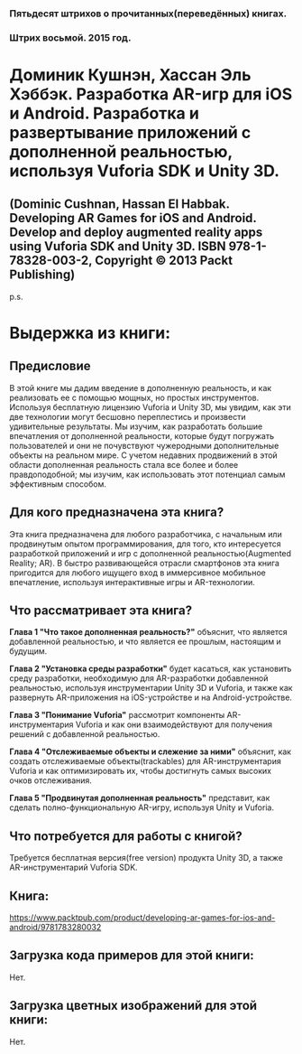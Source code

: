 ### Пятьдесят штрихов о прочитанных(переведённых) книгах. 
### Штрих восьмой. 2015 год.

# Доминик Кушнэн, Хассан Эль Хэббэк. Разработка AR-игр для iOS и Android. Разработка и развертывание приложений с дополненной реальностью, используя Vuforia SDK и Unity 3D.
## (Dominic Cushnan, Hassan El Habbak. Developing AR Games for iOS and Android. Develop and deploy augmented reality apps using Vuforia SDK and Unity 3D. ISBN 978-1-78328-003-2, Copyright © 2013 Packt Publishing)

p.s.

# Выдержка из книги:

## Предисловие

В этой книге мы дадим введение в дополненную реальность, и как реализовать ее с помощью мощных, но простых инструментов. Используя бесплатную лицензию Vuforia и Unity 3D, мы увидим, как эти две технологии могут бесшовно переплестись и произвести удивительные результаты. Мы изучим, как разработать большие впечатления от дополненной реальности, которые будут погружать пользователей и они не почувствуют чужеродными дополнительные объекты на реальном мире. С учетом недавних продвижений в этой области дополненная реальность стала все более и более правдоподобной; мы изучим, как использовать этот потенциал самым эффективным способом.

## Для кого предназначена эта книга?

Эта книга предназначена для любого разработчика, с начальным или продвинутым опытом программирования, для того, кто интересуется разработкой приложений и игр с дополненной реальностью(Augmented Reality; AR). В быстро развивающейся отрасли смартфонов эта книга пригодится для любого ищущего вход в иммерсивное мобильное впечатление, используя интерактивные игры и AR-технологии.

## Что рассматривает эта книга?

**Глава 1 "Что такое дополненная реальность?"** объяснит, что является добавленной реальностью, и что является ее прошлым, настоящим и будущим. 

**Глава 2 "Установка среды разработки"** будет касаться, как установить среду разработки, необходимую для AR-разработки добавленной реальностью, используя инструментарии Unity 3D и Vuforia, и также как развернуть AR-приложения на iOS-устройстве и на Android-устройстве.

**Глава 3 "Понимание Vuforia"** рассмотрит компоненты AR-инструментария Vuforia и как они взаимодействуют для получения решений с добавленной реальностью.

**Глава 4 "Отслеживаемые объекты и слежение за ними"** объяснит, как создать отслеживаемые объекты(trackables) для AR-инструментария Vuforia и как оптимизировать их, чтобы достигнуть самых высоких очков отслеживания.

**Глава 5 "Продвинутая дополненная реальность"** представит, как сделать полно-функциональную AR-игру, используя Unity и Vuforia.

## Что потребуется для работы с книгой?

Требуется бесплатная версия(free version) продукта Unity 3D, а также AR-инструментарий Vuforia SDK.

## Книга:
https://www.packtpub.com/product/developing-ar-games-for-ios-and-android/9781783280032

## Загрузка кода примеров для этой книги:
Нет.

## Загрузка цветных изображений для этой книги:
Нет.
